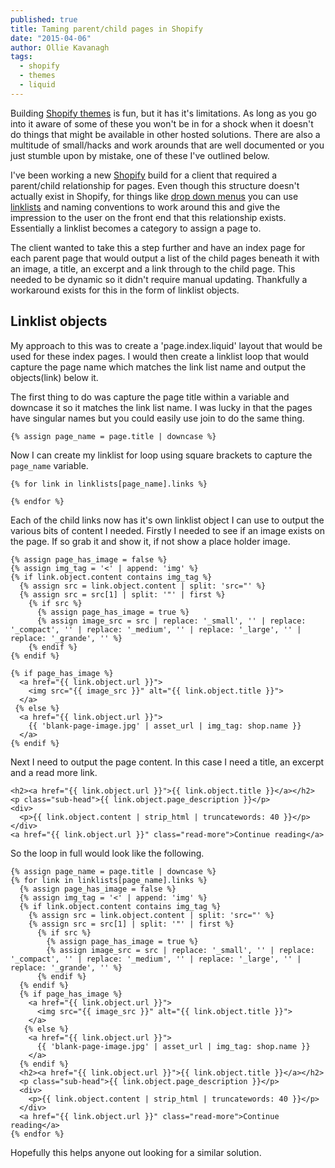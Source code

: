 ```yaml
---
published: true
title: Taming parent/child pages in Shopify
date: "2015-04-06"
author: Ollie Kavanagh
tags: 
  - shopify
  - themes
  - liquid
---
```


Building [Shopify themes](https://themes.shopify.com/) is fun, but it has it's limitations. As long as you go into it aware of some of these you won't be in for a shock when it doesn't do things that might be available in other hosted solutions. There are also a multitude of small/hacks and work arounds that are well documented or you just stumble upon by mistake, one of these I've outlined below.

I've been working a new [Shopify](http://shopify.com) build for a client that required a parent/child relationship for pages. Even though this structure doesn't actually exist in Shopify, for things like [drop down menus](https://docs.shopify.com/manual/your-website/navigation/create-drop-down-menu) you can use [linklists](https://docs.shopify.com/themes/liquid-documentation/objects/linklist) and naming conventions to work around this and give the impression to the user on the front end that this relationship exists. Essentially a linklist becomes a category to assign a page to.

The client wanted to take this a step further and have an index page for each parent page that would output a list of the child pages beneath it with an image, a title, an excerpt and a link through to the child page. This needed to be dynamic so it didn't require manual updating. Thankfully a workaround exists for this in the form of linklist objects.

## Linklist objects

My approach to this was to create a 'page.index.liquid' layout that would be used for these index pages. I would then create a linklist loop that would capture the page name which matches the link list name and output the objects(link) below it. 

The first thing to do was capture the page title within a variable and downcase it so it matches the link list name. I was lucky in that the pages have singular names but you could easily use join to do the same thing.
```
{% assign page_name = page.title | downcase %}
```
Now I can create my linklist for loop using square brackets to capture the `page_name` variable.
```
{% for link in linklists[page_name].links %}

{% endfor %}
```
Each of the child links now has it's own linklist object I can use to output the various bits of content I needed. Firstly I needed to see if an image exists on the page. If so grab it and show it, if not show a place holder image.
```
{% assign page_has_image = false %}
{% assign img_tag = '<' | append: 'img' %}
{% if link.object.content contains img_tag %}
  {% assign src = link.object.content | split: 'src="' %}
  {% assign src = src[1] | split: '"' | first %}
    {% if src %}
      {% assign page_has_image = true %}
      {% assign image_src = src | replace: '_small', '' | replace: '_compact', '' | replace: '_medium', '' | replace: '_large', '' | replace: '_grande', '' %}
    {% endif %}
{% endif %}

{% if page_has_image %}
  <a href="{{ link.object.url }}">
    <img src="{{ image_src }}" alt="{{ link.object.title }}">
  </a>
 {% else %}
  <a href="{{ link.object.url }}">
    {{ 'blank-page-image.jpg' | asset_url | img_tag: shop.name }}
  </a>
{% endif %}
```
Next I need to output the page content. In this case I need a title, an excerpt and a read more link.
```
<h2><a href="{{ link.object.url }}">{{ link.object.title }}</a></h2>
<p class="sub-head">{{ link.object.page_description }}</p>
<div>
  <p>{{ link.object.content | strip_html | truncatewords: 40 }}</p>
</div>
<a href="{{ link.object.url }}" class="read-more">Continue reading</a>
```
So the loop in full would look like the following.
```
{% assign page_name = page.title | downcase %}
{% for link in linklists[page_name].links %}
  {% assign page_has_image = false %}
  {% assign img_tag = '<' | append: 'img' %}
  {% if link.object.content contains img_tag %}
    {% assign src = link.object.content | split: 'src="' %}
    {% assign src = src[1] | split: '"' | first %}
      {% if src %}
        {% assign page_has_image = true %}
        {% assign image_src = src | replace: '_small', '' | replace: '_compact', '' | replace: '_medium', '' | replace: '_large', '' | replace: '_grande', '' %}
      {% endif %}
  {% endif %}
  {% if page_has_image %}
    <a href="{{ link.object.url }}">
      <img src="{{ image_src }}" alt="{{ link.object.title }}">
    </a>
   {% else %}
    <a href="{{ link.object.url }}">
      {{ 'blank-page-image.jpg' | asset_url | img_tag: shop.name }}
    </a>
  {% endif %}
  <h2><a href="{{ link.object.url }}">{{ link.object.title }}</a></h2>
  <p class="sub-head">{{ link.object.page_description }}</p>
  <div>
    <p>{{ link.object.content | strip_html | truncatewords: 40 }}</p>
  </div>
  <a href="{{ link.object.url }}" class="read-more">Continue reading</a>
{% endfor %}
```
Hopefully this helps anyone out looking for a similar solution. 
